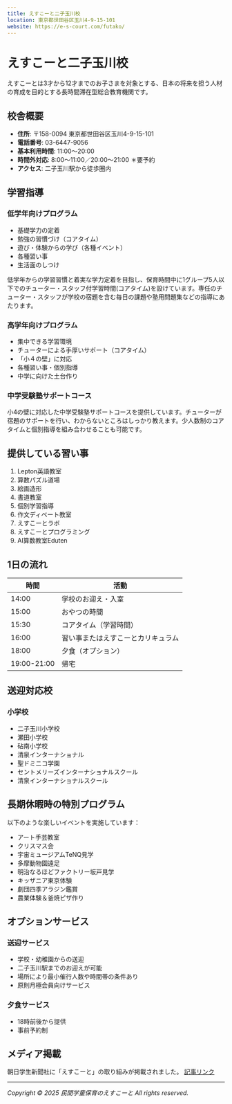 ```yaml
---
title: えすこーと二子玉川校
location: 東京都世田谷区玉川4-9-15-101
website: https://e-s-court.com/futako/
---
```


# えすこーと二子玉川校

えすこーとは3才から12才までのお子さまを対象とする、日本の将来を担う人材の育成を目的とする長時間滞在型総合教育機関です。

## 校舎概要

- **住所**: 〒158-0094 東京都世田谷区玉川4-9-15-101
- **電話番号**: 03-6447-9056
- **基本利用時間**: 11:00〜20:00
- **時間外対応**: 8:00〜11:00／20:00〜21:00 ＊要予約
- **アクセス**: 二子玉川駅から徒歩圏内

## 学習指導

### 低学年向けプログラム

- 基礎学力の定着
- 勉強の習慣づけ（コアタイム）
- 遊び・体験からの学び（各種イベント）
- 各種習い事
- 生活面のしつけ

低学年からの学習習慣と着実な学力定着を目指し、保育時間中に1グループ5人以下でのチューター・スタッフ付学習時間(コアタイム)を設けています。専任のチューター・スタッフが学校の宿題を含む毎日の課題や塾用問題集などの指導にあたります。

### 高学年向けプログラム

- 集中できる学習環境
- チューターによる手厚いサポート（コアタイム）
- 「小４の壁」に対応
- 各種習い事・個別指導
- 中学に向けた土台作り

### 中学受験塾サポートコース

小4の壁に対応した中学受験塾サポートコースを提供しています。チューターが宿題のサポートを行い、わからないところはしっかり教えます。少人数制のコアタイムと個別指導を組み合わせることも可能です。

## 提供している習い事

1. Lepton英語教室
2. 算数パズル道場
3. 絵画造形
4. 書道教室
5. 個別学習指導
6. 作文ディベート教室
7. えすこーとラボ
8. えすこーとプログラミング
9. AI算数教室Eduten

## 1日の流れ

| 時間 | 活動 |
|------|------|
| 14:00 | 学校のお迎え・入室 |
| 15:00 | おやつの時間 |
| 15:30 | コアタイム（学習時間） |
| 16:00 | 習い事またはえすこーとカリキュラム |
| 18:00 | 夕食（オプション） |
| 19:00-21:00 | 帰宅 |

## 送迎対応校

### 小学校
- 二子玉川小学校
- 瀬田小学校
- 砧南小学校
- 清泉インターナショナル
- 聖ドミニコ学園
- セントメリーズインターナショナルスクール
- 清泉インターナショナルスクール

## 長期休暇時の特別プログラム

以下のような楽しいイベントを実施しています：

- アート手芸教室
- クリスマス会
- 宇宙ミュージアムTeNQ見学
- 多摩動物園遠足
- 明治なるほどファクトリー坂戸見学
- キッザニア東京体験
- 劇団四季アラジン鑑賞
- 農業体験＆釜焼ピザ作り

## オプションサービス

### 送迎サービス
- 学校・幼稚園からの送迎
- 二子玉川駅までのお迎えが可能
- 場所により最小催行人数や時間帯の条件あり
- 原則月極会員向けサービス

### 夕食サービス
- 18時前後から提供
- 事前予約制

## メディア掲載
朝日学生新聞社に「えすこーと」の取り組みが掲載されました。
[記事リンク](https://www.asahi.com/asagakuplus/article/asasho/15479108)

---
*Copyright © 2025 民間学童保育のえすこーと All rights reserved.* 